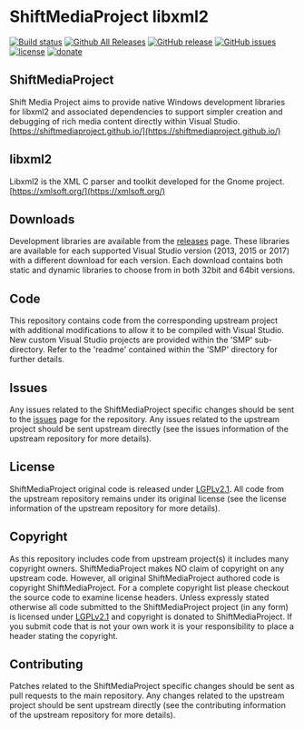 ShiftMediaProject libxml2
=============
[![Build status](https://ci.appveyor.com/api/projects/status/75k2cql6nb74bvg6?svg=true)](https://ci.appveyor.com/project/Sibras/libxml2)
[![Github All Releases](https://img.shields.io/github/downloads/ShiftMediaProject/libxml2/total.svg)](https://github.com/ShiftMediaProject/libxml2/releases)
[![GitHub release](https://img.shields.io/github/release/ShiftMediaProject/libxml2.svg)](https://github.com/ShiftMediaProject/libxml2/releases/latest)
[![GitHub issues](https://img.shields.io/github/issues/ShiftMediaProject/libxml2.svg)](https://github.com/ShiftMediaProject/libxml2/issues)
[![license](https://img.shields.io/github/license/ShiftMediaProject/libxml2.svg)](https://github.com/ShiftMediaProject/libxml2)
[![donate](https://img.shields.io/badge/donate-link-brightgreen.svg)](https://shiftmediaproject.github.io/8-donate/)
## ShiftMediaProject

Shift Media Project aims to provide native Windows development libraries for libxml2 and associated dependencies to support simpler creation and debugging of rich media content directly within Visual Studio. [https://shiftmediaproject.github.io/](https://shiftmediaproject.github.io/)

## libxml2

Libxml2 is the XML C parser and toolkit developed for the Gnome project. [https://xmlsoft.org/](https://xmlsoft.org/)

## Downloads

Development libraries are available from the [releases](https://github.com/ShiftMediaProject/libxml2/releases) page. These libraries are available for each supported Visual Studio version (2013, 2015 or 2017) with a different download for each version. Each download contains both static and dynamic libraries to choose from in both 32bit and 64bit versions.

## Code

This repository contains code from the corresponding upstream project with additional modifications to allow it to be compiled with Visual Studio. New custom Visual Studio projects are provided within the 'SMP' sub-directory. Refer to the 'readme' contained within the 'SMP' directory for further details.

## Issues

Any issues related to the ShiftMediaProject specific changes should be sent to the [issues](https://github.com/ShiftMediaProject/libxml2/issues) page for the repository. Any issues related to the upstream project should be sent upstream directly (see the issues information of the upstream repository for more details).

## License

ShiftMediaProject original code is released under [LGPLv2.1](https://www.gnu.org/licenses/lgpl-2.1.html). All code from the upstream repository remains under its original license (see the license information of the upstream repository for more details).

## Copyright

As this repository includes code from upstream project(s) it includes many copyright owners. ShiftMediaProject makes NO claim of copyright on any upstream code. However, all original ShiftMediaProject authored code is copyright ShiftMediaProject. For a complete copyright list please checkout the source code to examine license headers. Unless expressly stated otherwise all code submitted to the ShiftMediaProject project (in any form) is licensed under [LGPLv2.1](https://www.gnu.org/licenses/lgpl-2.1.html) and copyright is donated to ShiftMediaProject. If you submit code that is not your own work it is your responsibility to place a header stating the copyright.

## Contributing

Patches related to the ShiftMediaProject specific changes should be sent as pull requests to the main repository. Any changes related to the upstream project should be sent upstream directly (see the contributing information of the upstream repository for more details).